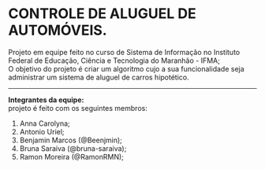 # CONTROLE DE ALUGUEL DE AUTOMÓVEIS.
Projeto em equipe feito no curso de Sistema de Informação no Instituto Federal de Educação, Ciência e Tecnologia do Maranhão - IFMA;  
O objetivo do projeto é criar um algoritmo cujo a sua funcionalidade seja administrar um sistema de aluguel de carros hipotético.  
***
**Integrantes da equipe:**  
projeto é feito com os seguintes membros:  
1. Anna Carolyna;
2. Antonio Uriel;
3. Benjamin Marcos (@Beenjmin);
4. Bruna Saraiva (@bruna-saraiva);
5. Ramon Moreira (@RamonRMN);
